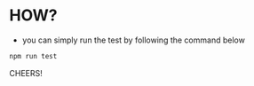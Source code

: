 # HOW?

- you can simply run the test by following the command below

```bash
npm run test
```

CHEERS!
